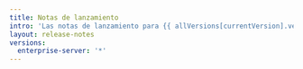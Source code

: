 ```yaml
---
title: Notas de lanzamiento
intro: 'Las notas de lanzamiento para {{ allVersions[currentVersion].versionTitle }}.'
layout: release-notes
versions:
  enterprise-server: '*'
---
```


